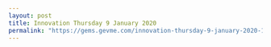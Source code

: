 ```yaml
---
layout: post
title: Innovation Thursday 9 January 2020
permalink: "https://gems.gevme.com/innovation-thursday-9-january-2020-17657896"
---
```

